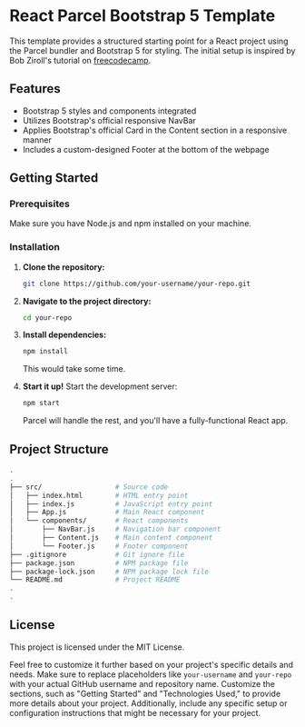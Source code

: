 # React Parcel Bootstrap 5 Template

This template provides a structured starting point for a React project using the Parcel bundler and Bootstrap 5 for styling. The initial setup is inspired by Bob Ziroll's tutorial on [freecodecamp](https://www.freecodecamp.org/news/how-to-up-a-react-app-with-parcel/).

## Features
- Bootstrap 5 styles and components integrated
- Utilizes Bootstrap's official responsive NavBar
- Applies Bootstrap's official Card in the Content section in a responsive manner
- Includes a custom-designed Footer at the bottom of the webpage

## Getting Started

### Prerequisites

Make sure you have Node.js and npm installed on your machine.

### Installation

1. **Clone the repository:**
   ```bash
   git clone https://github.com/your-username/your-repo.git

2. **Navigate to the project directory:**
   ```bash
   cd your-repo
   
3. **Install dependencies:**
   ```bash
   npm install
   ```
   This would take some time.
   
4. **Start it up!**
   Start the development server:
   ```bash
   npm start
   ```
   Parcel will handle the rest, and you'll have a fully-functional React app.

## Project Structure
```bash
.
.
├── src/                  # Source code
│   ├── index.html        # HTML entry point
│   ├── index.js          # JavaScript entry point
│   ├── App.js            # Main React component
│   └── components/       # React components
│       ├── NavBar.js     # Navigation bar component
│       ├── Content.js    # Main content component
│       └── Footer.js     # Footer component
├── .gitignore            # Git ignore file
├── package.json          # NPM package file
├── package-lock.json     # NPM package lock file
└── README.md             # Project README
.
.

```

## License

This project is licensed under the MIT License.

Feel free to customize it further based on your project's specific details and needs.
Make sure to replace placeholders like `your-username` and `your-repo` with your actual GitHub username and repository name. Customize the sections, such as "Getting Started" and "Technologies Used," to provide more details about your project. Additionally, include any specific setup or configuration instructions that might be necessary for your project.




